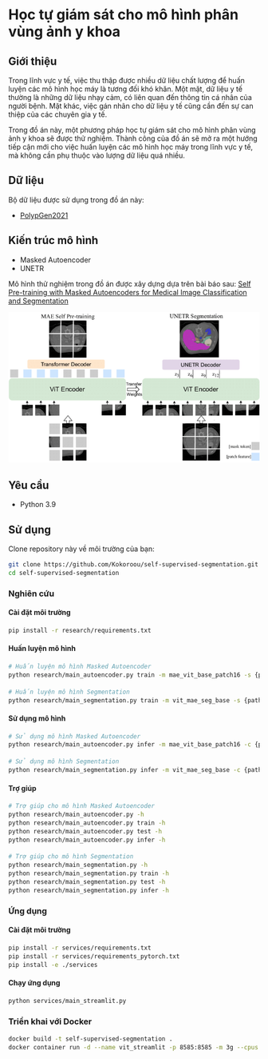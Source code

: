 # Học tự giám sát cho mô hình phân vùng ảnh y khoa

## Giới thiệu
Trong lĩnh vực y tế, việc thu thập được nhiều dữ liệu chất lượng để huấn luyện các mô hình học máy là tương đối 
khó khăn. Một mặt, dữ liệu y tế thường là những dữ liệu nhạy cảm, có liên quan đến thông tin cá nhân của người bệnh. 
Mặt khác, việc gán nhãn cho dữ liệu y tế cũng cần đến sự can thiệp của các chuyên gia y tế. 

Trong đồ án này, một phương pháp học tự giám sát cho mô hình phân vùng ảnh y khoa sẽ được thử nghiệm. Thành công của
đồ án sẽ mở ra một hướng tiếp cận mới cho việc huấn luyện các mô hình học máy trong lĩnh vực y tế, mà không cần phụ 
thuộc vào lượng dữ liệu quá nhiều.

## Dữ liệu
Bộ dữ liệu được sử dụng trong đồ án này:

- [PolypGen2021](https://www.synapse.org/#!Synapse:syn26376615/wiki/613312)

## Kiến trúc mô hình
- Masked Autoencoder
- UNETR

Mô hình thử nghiệm trong đồ án được xây dựng dựa trên bài báo sau:
[Self Pre-training with Masked Autoencoders for Medical Image Classification and 
Segmentation](https://arxiv.org/abs/2203.05573)

![Kiến trúc mô hình](https://raw.githubusercontent.com/Kokoroou/self-supervised-segmentation/main/services/ui/image/implemented_model_architecture.png)

## Yêu cầu
- Python 3.9

## Sử dụng

Clone repository này về môi trường của bạn:
```bash
git clone https://github.com/Kokoroou/self-supervised-segmentation.git
cd self-supervised-segmentation
```

### Nghiên cứu

#### Cài đặt môi trường
```bash
pip install -r research/requirements.txt
```
#### Huấn luyện mô hình
```bash
# Huấn luyện mô hình Masked Autoencoder
python research/main_autoencoder.py train -m mae_vit_base_patch16 -s {path_to_dataset}

# Huấn luyện mô hình Segmentation
python research/main_segmentation.py train -m vit_mae_seg_base -s {path_to_train_dataset} -t {path_to_test_dataset}
```

#### Sử dụng mô hình
```bash
# Sử dụng mô hình Masked Autoencoder
python research/main_autoencoder.py infer -m mae_vit_base_patch16 -c {path_to_checkpoint} -i {path_to_image}

# Sử dụng mô hình Segmentation
python research/main_segmentation.py infer -m vit_mae_seg_base -c {path_to_checkpoint} -i {path_to_image}
```

#### Trợ giúp
```bash
# Trợ giúp cho mô hình Masked Autoencoder
python research/main_autoencoder.py -h
python research/main_autoencoder.py train -h
python research/main_autoencoder.py test -h
python research/main_autoencoder.py infer -h

# Trợ giúp cho mô hình Segmentation
python research/main_segmentation.py -h
python research/main_segmentation.py train -h
python research/main_segmentation.py test -h
python research/main_segmentation.py infer -h
``` 

### Ứng dụng

#### Cài đặt môi trường
```bash
pip install -r services/requirements.txt
pip install -r services/requirements_pytorch.txt
pip install -e ./services
```

#### Chạy ứng dụng
```bash
python services/main_streamlit.py
```

### Triển khai với Docker
```bash
docker build -t self-supervised-segmentation .
docker container run -d --name vit_streamlit -p 8585:8585 -m 3g --cpus 2 vit_streamlit
```
